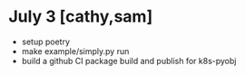 # July 3 [cathy,sam]

- setup poetry
- make example/simply.py run
- build a github CI package build and publish for k8s-pyobj